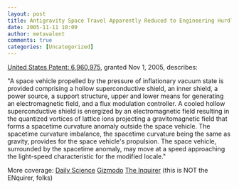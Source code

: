```yaml
---
layout: post
title: Antigravity Space Travel Apparently Reduced to Engineering Hurdle
date: 2005-11-11 10:09
author: metavalent
comments: true
categories: [Uncategorized]
---
```

<a href="http://patft.uspto.gov/netacgi/nph-Parser?Sect1=PTO1&amp;Sect2=HITOFF&amp;d=PALL&amp;p=1&amp;u=/netahtml/srchnum.htm&amp;r=1&amp;f=G&amp;l=50&amp;s1=6,960,975.WKU.&amp;OS=PN/6,960,975&amp;RS=PN/6,960,975">United States Patent: 6,960,975</a>, granted Nov 1, 2005, describes:

"A space vehicle propelled by the pressure of inflationary vacuum state is provided comprising a hollow superconductive shield, an inner shield, a power source, a support structure, upper and lower means for generating an electromagnetic field, and a flux modulation controller. A cooled hollow superconductive shield is energized by an electromagnetic field resulting in the quantized vortices of lattice ions projecting a gravitomagnetic field that forms a spacetime curvature anomaly outside the space vehicle. The spacetime curvature imbalance, the spacetime curvature being the same as gravity, provides for the space vehicle's propulsion. The space vehicle, surrounded by the spacetime anomaly, may move at a speed approaching the light-speed characteristic for the modified locale."

More coverage:
<a href="http://www.sciencedaily.com/upi/index.php?feed=Science&amp;article=UPI-1-20051109-13140400-bc-us-antigravity.xml">Daily Science</a>
<a href="http://us.gizmodo.com/gadgets/gadgets/patent-6960975-stargate-spaceship-136753.php">Gizmodo</a>
<a href="http://www.theinquirer.net/?article=27614">The Inquirer</a> (this is NOT the ENquirer, folks)
